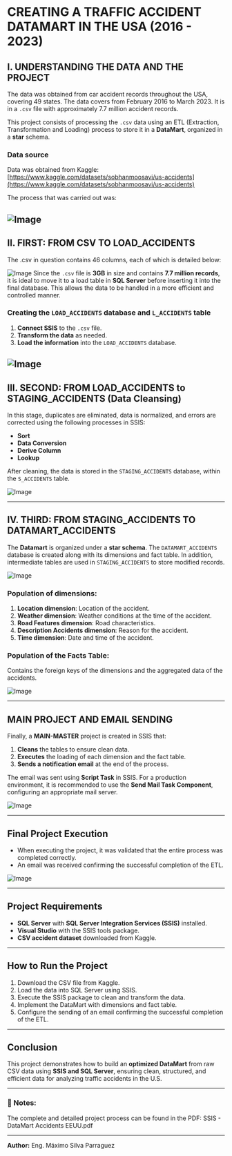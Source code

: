 # CREATING A TRAFFIC ACCIDENT DATAMART IN THE USA (2016 - 2023)

## I. UNDERSTANDING THE DATA AND THE PROJECT

The data was obtained from car accident records throughout the USA, covering 49 states. The data covers from February 2016 to March 2023. It is in a `.csv` file with approximately 7.7 million accident records.

This project consists of processing the `.csv` data using an ETL (Extraction, Transformation and Loading) process to store it in a **DataMart**, organized in a **star** schema.

### Data source

Data was obtained from Kaggle:
[https://www.kaggle.com/datasets/sobhanmoosavi/us-accidents](https://www.kaggle.com/datasets/sobhanmoosavi/us-accidents)

The process that was carried out was:

![Image](https://github.com/user-attachments/assets/ac8737b2-56ce-446d-af63-44520bf6633d)
---

## II. FIRST: FROM CSV TO LOAD_ACCIDENTS

The .csv in question contains 46 columns, each of which is detailed below:

![Image](https://github.com/user-attachments/assets/a1213a2f-096b-4cf5-a784-f57451d421b0)
Since the `.csv` file is **3GB** in size and contains **7.7 million records**, it is ideal to move it to a load table in **SQL Server** before inserting it into the final database. This allows the data to be handled in a more efficient and controlled manner.

### Creating the `LOAD_ACCIDENTS` database and `L_ACCIDENTS` table

1. **Connect SSIS** to the `.csv` file.
2. **Transform the data** as needed.
3. **Load the information** into the `LOAD_ACCIDENTS` database.

![Image](https://github.com/user-attachments/assets/4c4ea1ed-3c26-4b07-90e8-3fe89ad51832)
---

## III. SECOND: FROM LOAD_ACCIDENTS to STAGING_ACCIDENTS (Data Cleansing)

In this stage, duplicates are eliminated, data is normalized, and errors are corrected using the following processes in SSIS:

- **Sort**
- **Data Conversion**
- **Derive Column**
- **Lookup**

After cleaning, the data is stored in the `STAGING_ACCIDENTS` database, within the `S_ACCIDENTS` table.

![Image](https://github.com/user-attachments/assets/da7156a7-2c88-4969-9c0b-4bbda3868654)

---

## IV. THIRD: FROM STAGING_ACCIDENTS TO DATAMART_ACCIDENTS

The **Datamart** is organized under a **star schema**. The `DATAMART_ACCIDENTS` database is created along with its dimensions and fact table. In addition, intermediate tables are used in `STAGING_ACCIDENTS` to store modified records.

![Image](https://github.com/user-attachments/assets/e6aba11b-77c3-4018-af29-fe526bf4d5d8)

### Population of dimensions:

1. **Location dimension**: Location of the accident.
2. **Weather dimension**: Weather conditions at the time of the accident.
3. **Road Features dimension**: Road characteristics.
4. **Description Accidents dimension**: Reason for the accident.
5. **Time dimension**: Date and time of the accident.

### Population of the Facts Table:

Contains the foreign keys of the dimensions and the aggregated data of the accidents.

![Image](https://github.com/user-attachments/assets/bf2eee7d-cfd5-4ba4-8c27-36ef711b5986)

---

## MAIN PROJECT AND EMAIL SENDING

Finally, a **MAIN-MASTER** project is created in SSIS that:

1. **Cleans** the tables to ensure clean data.
2. **Executes** the loading of each dimension and the fact table.
3. **Sends a notification email** at the end of the process.

The email was sent using **Script Task** in SSIS. For a production environment, it is recommended to use the **Send Mail Task Component**, configuring an appropriate mail server.

![Image](https://github.com/user-attachments/assets/807521ac-1d72-42da-a31b-5c201498112f)

---

## Final Project Execution

- When executing the project, it was validated that the entire process was completed correctly.
- An email was received confirming the successful completion of the ETL.

![Image](https://github.com/user-attachments/assets/bcd54898-1da0-466e-b096-73cd97b7a509)

---

## **Project Requirements**

- **SQL Server** with **SQL Server Integration Services (SSIS)** installed.
- **Visual Studio** with the SSIS tools package.
- **CSV accident dataset** downloaded from Kaggle.

---

## **How to Run the Project**

1. Download the CSV file from Kaggle.
2. Load the data into SQL Server using SSIS.
3. Execute the SSIS package to clean and transform the data.
4. Implement the DataMart with dimensions and fact table.
5. Configure the sending of an email confirming the successful completion of the ETL.

---

## **Conclusion**

This project demonstrates how to build an **optimized DataMart** from raw CSV data using **SSIS and SQL Server**, ensuring clean, structured, and efficient data for analyzing traffic accidents in the U.S.

---

### 📌 Notes:
The complete and detailed project process can be found in the PDF: SSIS - DataMart Accidents EEUU.pdf

---

**Author:** Eng. Máximo Silva Parraguez

